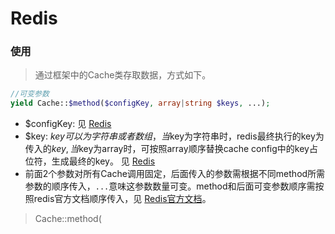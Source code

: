 # Redis

### 使用
> 通过框架中的Cache类存取数据，方式如下。

``` php
//可变参数
yield Cache::$method($configKey, array|string $keys, ...);
```

* $configKey: 见 [Redis](libs/pool/redis.md)
* $key: $key可以为字符串或者数组，当$key为字符串时，redis最终执行的key为传入的$key, 当$key为array时，可按照array顺序替换cache config中的key占位符，生成最终的key。 见 [Redis](libs/pool/redis.md)
* 前面2个参数对所有Cache调用固定，后面传入的参数需根据不同method所需参数的顺序传入，````...````意味这参数数量可变。method和后面可变参数顺序需按照redis官方文档顺序传入，见 [Redis官方文档](http://redis.io/commands)。

> Cache::method(